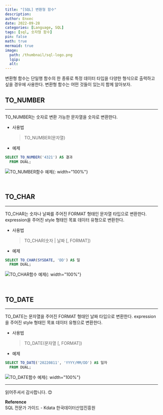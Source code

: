 ```yaml
---
title: "[SQL] 변환형 함수"
description: 
author: Enxec
date: 2022-09-28
categories: [Language, SQL]
tags: [sql, 숫자형 함수]
pin: false
math: true
mermaid: true
image:
  path: /thumbnail/sql-logo.png
  lqip: 
  alt: 
---
```


변환형 함수는 단일행 함수의 한 종류로 특정 데이터 타입을 다양한 형식으로 출력하고 싶을 경우에 사용한다. 변환형 함수는 어떤 것들이 있는지 함께 알아보자.

## TO_NUMBER
---
TO_NUMBER는 숫자로 변환 가능한 문자열을 숫자로 변환한다.

- 사용법
  >TO_NUMBER(문자열)

- 예제

```sql
SELECT TO_NUMBER('4321') AS 결과
  FROM DUAL;
```

![TO_NUMBER함수 예제](/posts/20220928/query-example25.png "TO_NUMBER함수 예제"){: width="100%"}

<br>

## TO_CHAR
---
TO_CHAR는 숫자나 날짜를 주어진 FORMAT 형태인 문자열 타입으로 변환한다. expression을 주어진 style 형태인 목표 데이터 유형으로 변환한다.

- 사용법
  >TO_CHAR(숫자 | 날짜 [, FORMAT])

- 예제

```sql
SELECT TO_CHAR(SYSDATE, 'DD') AS 일
  FROM DUAL;
```

![TO_CHAR함수 예제](/posts/20220928/query-example26.png "TO_CHAR함수 예제"){: width="100%"}

<br>

## TO_DATE
---
TO_DATE는 문자열을 주어진 FORMAT 형태인 날짜 타입으로 변환한다. expression을 주어진 style 형태인 목표 데이터 유형으로 변환한다.

- 사용법
  >TO_DATE(문자열 [, FORMAT])

- 예제

```sql
SELECT TO_DATE('20220811', 'YYYY/MM/DD') AS 일자
  FROM DUAL;
```

![TO_DATE함수 예제](/posts/20220928/query-example27.png "TO_DATE함수 예제"){: width="100%"}

---

읽어주셔서 감사합니다. 😊 

__Reference__  
SQL 전문가 가이드 - Kdata 한국데이터산업진흥원